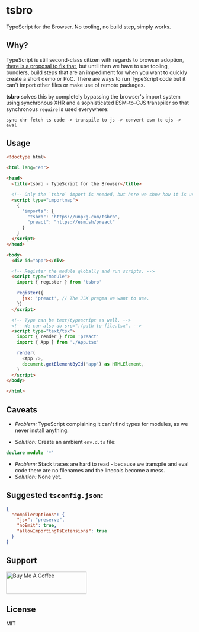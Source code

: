 # tsbro

TypeScript for the Browser. No tooling, no build step, simply works.

## Why?

TypeScript is still second-class citizen with regards to browser adoption, [there is a proposal to fix that](https://devblogs.microsoft.com/typescript/a-proposal-for-type-syntax-in-javascript/), but until then we have to use tooling, bundlers, build steps that are an impediment for when you want to quickly create a short demo or PoC. There are ways to run TypeScript code but it can't import other files or make use of remote packages.

**tsbro** solves this by completely bypassing the browser's import system using synchronous XHR and a sophisticated ESM-to-CJS transpiler so that synchronous `require` is used everywhere:

```
sync xhr fetch ts code -> transpile to js -> convert esm to cjs -> eval
```

## Usage

```html
<!doctype html>

<html lang="en">

<head>
  <title>tsbro - TypeScript for the Browser</title>

  <!-- Only the `tsbro` import is needed, but here we show how it is used alongside a package. -->
  <script type="importmap">
    {
      "imports": {
        "tsbro": "https://unpkg.com/tsbro",
        "preact": "https://esm.sh/preact"
      }
    }
  </script>
</head>

<body>
  <div id="app"></div>

  <!-- Register the module globally and run scripts. -->
  <script type="module">
    import { register } from 'tsbro'

    register({
      jsx: 'preact', // The JSX pragma we want to use.
    })
  </script>

  <!-- Type can be text/typescript as well. -->
  <!-- We can also do src="./path-to-file.tsx". -->
  <script type="text/tsx">
    import { render } from 'preact'
    import { App } from './App.tsx'

    render(
      <App />,
      document.getElementById('app') as HTMLElement,
    )
  </script>
</body>

</html>
```

## Caveats

- *Problem:* TypeScript complaining it can't find types for modules, as we never install anything.

- *Solution:* Create an ambient `env.d.ts` file:
```ts
declare module '*'
```

- *Problem:* Stack traces are hard to read - because we transpile and eval code there are no filenames and the linecols become a mess.
- *Solution:* None yet.

## Suggested `tsconfig.json`:

```json
{
  "compilerOptions": {
    "jsx": "preserve",
    "noEmit": true,
    "allowImportingTsExtensions": true
  }
}
```

## Support

<a href="https://www.buymeacoffee.com/stagas" target="_blank"><img src="https://cdn.buymeacoffee.com/buttons/v2/default-yellow.png" alt="Buy Me A Coffee" style="height: 60px !important;width: 217px !important;" ></a>

## License

MIT
